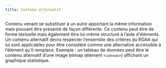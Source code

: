 ```yaml
---
title: Contenu alternatif
---
```


Contenu venant se substituer à un autre apportant la même information mais pouvant être présenté de façon différente. Ce contenu peut être de forme textuelle mais également être lui-même structuré à l’aide d'éléments. Un contenu alternatif devra respecter l’ensemble des critères du RGAA qui lui sont applicables pour être considéré comme une alternative accessible à l’élément qu’il remplace. Exemple : un tableau de données peut être le contenu alternatif d’une image bitmap (élément `<canvas>`) affichant un graphique statistique.
